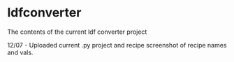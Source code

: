 # ldfconverter
The contents of the current ldf converter project

12/07 -
Uploaded current .py project and recipe screenshot of recipe names and vals. 

